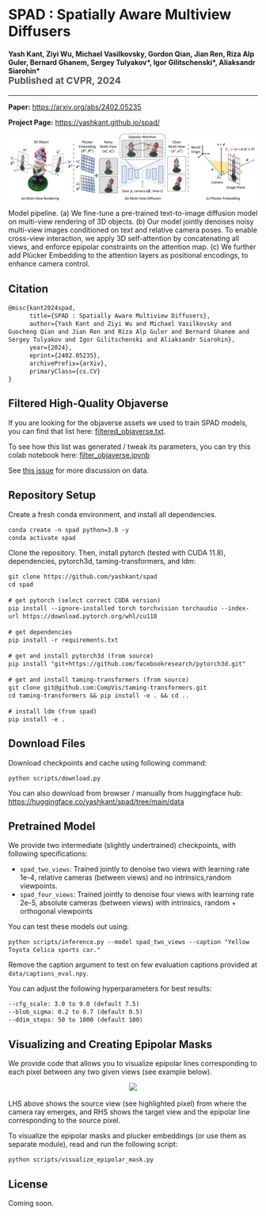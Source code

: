 SPAD : Spatially Aware Multiview Diffusers
===================================================
<h4>
Yash Kant, Ziyi Wu, Michael Vasilkovsky, Gordon Qian, Jian Ren, Riza Alp Guler, Bernard Ghanem, Sergey Tulyakov*, Igor Gilitschenski*, Aliaksandr Siarohin*
</br>
<span style="font-size: 14pt; color: #555555">
Published at CVPR, 2024
</span>
</h4>
<hr>

**Paper:** https://arxiv.org/abs/2402.05235

**Project Page:** https://yashkant.github.io/spad/

<p align="center">
  <img src="data/visuals/readme/spad_pipeline.png">
</p>

Model pipeline. (a) We fine-tune a pre-trained text-to-image diffusion model on multi-view rendering of 3D objects.
(b) Our model jointly denoises noisy multi-view images conditioned on text and relative camera poses. To enable cross-view interaction, we apply 3D self-attention by concatenating all views, and enforce epipolar constraints on the attention map.
(c) We further add Plücker Embedding to the attention layers as positional encodings, to enhance camera control.

## Citation
```
@misc{kant2024spad,
      title={SPAD : Spatially Aware Multiview Diffusers}, 
      author={Yash Kant and Ziyi Wu and Michael Vasilkovsky and Guocheng Qian and Jian Ren and Riza Alp Guler and Bernard Ghanem and Sergey Tulyakov and Igor Gilitschenski and Aliaksandr Siarohin},
      year={2024},
      eprint={2402.05235},
      archivePrefix={arXiv},
      primaryClass={cs.CV}
}
```


## Filtered High-Quality Objaverse 
If you are looking for the objaverse assets we used to train SPAD models, you can find that list here: [filtered_objaverse.txt](https://github.com/yashkant/spad/data/filtered_objaverse.txt). 

To see how this list was generated / tweak its parameters, you can try this colab notebook here: [filter_objaverse.ipynb](https://colab.research.google.com/drive/1UJM4caaBJsYOkP7EmjPjBvoJ7U0qY4kq#scrollTo=sR28TydbQUuT)

See [this issue](https://github.com/yashkant/spad/issues/3) for more discussion on data. 

## Repository Setup

Create a fresh conda environment, and install all dependencies.

```text
conda create -n spad python=3.8 -y
conda activate spad
```

Clone the repository. Then, install pytorch (tested with CUDA 11.8), dependencies, pytorch3d, taming-transformers, and ldm:
```
git clone https://github.com/yashkant/spad
cd spad

# get pytorch (select correct CUDA version)
pip install --ignore-installed torch torchvision torchaudio --index-url https://download.pytorch.org/whl/cu118

# get dependencies
pip install -r requirements.txt

# get and install pytorch3d (from source)
pip install "git+https://github.com/facebookresearch/pytorch3d.git"

# get and install taming-transformers (from source)
git clone git@github.com:CompVis/taming-transformers.git
cd taming-transformers && pip install -e . && cd ..

# install ldm (from spad)
pip install -e .
```

## Download Files
Download checkpoints and cache using following command:
```
python scripts/download.py
```
You can also download from browser / manually from huggingface hub: https://huggingface.co/yashkant/spad/tree/main/data


## Pretrained Model

We provide two intermediate (slightly undertrained) checkpoints, with following specifications:
- `spad_two_views`: Trained jointly to denoise two views with learning rate 1e-4, relative cameras (between views) and no intrinsics,random viewpoints.
- `spad_four_views`: Trained jointly to denoise four views with learning rate 2e-5, absolute cameras (between views) with intrinsics, random + orthogonal viewpoints

You can test these models out using: 
```
python scripts/inference.py --model spad_two_views --caption "Yellow Toyota Celica sports car."
```

Remove the caption argument to test on few evaluation captions provided at `data/captions_eval.npy`.

You can adjust the following hyperparameters for best results:
```
--cfg_scale: 3.0 to 9.0 (default 7.5)
--blob_sigma: 0.2 to 0.7 (default 0.5)
--ddim_steps: 50 to 1000 (default 100)
```

## Visualizing and Creating Epipolar Masks  
We provide code that allows you to visualize epipolar lines corresponding to each pixel between any two given views (see example below).
<p align="center">
  <img src="data/visuals/readme/epipolar_visual.gif">
</p>

LHS above shows the source view (see highlighted pixel) from where the camera ray emerges, and RHS shows the target view and the epipolar line corresponding to the source pixel.


To visualize the epipolar masks and plucker embeddings (or use them as separate module), read and run the following script:

```
python scripts/visualize_epipolar_mask.py 
```


## License 
Coming soon. 
